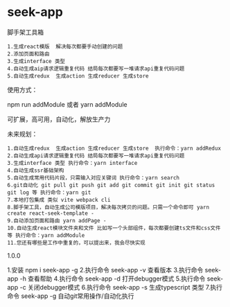 # seek-app

脚手架工具箱

    1.生成react模版  解决每次都要手动创建的问题
    2.添加页面和路由
    3.生成interface 类型
    4.自动生成aip请求逻辑重复代码 结局每次都要写一堆请求api重复代码问题
    5.自动生成redux  生成action 生成reducer 生成store

使用方式：

npm run addModule
或者
yarn addModule

可扩展，高可用，自动化，解放生产力

未来规划：

    1.自动生成redux  生成action 生成reducer 生成store  执行命令：yarn addRedux
    2.自动生成api请求逻辑重复代码 结局每次都要写一堆请求api重复代码问题
    3.生成interface 类型 执行命令：yarn interface
    4.自动生成ssr基础架构
    5.自动生成常用代码片段，只需输入对应关键词 执行命令：yarn search
    6.git自动化 git pull git push git add git commit git init git status git log 等 执行命令：yarn git
    7.本地打包集成 类似 vite webpack cli
    8.脚手架工具，自动生成公司模版项目，解决每次拷贝的问题。只需一个命令即可 yarn create react-seek-template -
    9.自动添加页面和路由 yarn addPage -
    10.自动生成react模块文件夹和文件 比如写一个头部组件，每次都要创建ts文件和css文件等 执行命令：yarn addModule
    11.您还有哪些是工作中重复的，可以提出来，我会尽快实现





1.0.0

1.安装 npm i seek-app -g 
2.执行命令 seek-app -v 查看版本
3.执行命令 seek-app -h 查看帮助
4.执行命令 seek-app -d 打开debugger模式
5.执行命令 seek-app -c 关闭debugger模式
6.执行命令 seek-app -s 生成typescript 类型
7.执行命令 seek-app -g 自动git常用操作/自动化执行